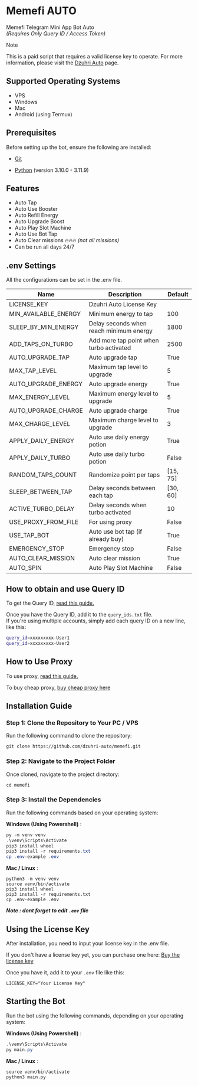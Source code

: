# Memefi AUTO

Memefi Telegram Mini App Bot Auto</br>
*(Requires Only Query ID / Access Token)*

> [!NOTE]
> This is a paid script that requires a valid license key to operate. For more information, please visit the [Dzuhri Auto](https://irhamdz.notion.site/Dzuhri-Auto-10f53e55353080f98fbae250bd7172d1) page.

## Supported Operating Systems

- VPS
- Windows
- Mac
- Android (using Termux)

## Prerequisites

Before setting up the bot, ensure the following are installed:

- [Git](https://git-scm.com/downloads)

- [Python](https://www.python.org/downloads/) (version 3.10.0 - 3.11.9)

## Features

- Auto Tap
- Auto Use Booster
- Auto Refill Energy
- Auto Upgrade Boost
- Auto Play Slot Machine
- Auto Use Bot Tap
- Auto Clear missions 🔥🔥🔥 *(not all missions)*
- Can be run all days 24/7

## .env Settings

All the configurations can be set in the .env file.

| Name                 | Description                             | Default  |
| -------------------- | --------------------------------------- | -------- |
| LICENSE_KEY          | Dzuhri Auto License Key                 |          |
| MIN_AVAILABLE_ENERGY | Minimum energy to tap                   | 100      |
| SLEEP_BY_MIN_ENERGY  | Delay seconds when reach minimum energy | 1800     |
| ADD_TAPS_ON_TURBO    | Add more tap point when turbo activated | 2500     |
| AUTO_UPGRADE_TAP     | Auto upgrade tap                        | True     |
| MAX_TAP_LEVEL        | Maximum tap level to upgrade            | 5        |
| AUTO_UPGRADE_ENERGY  | Auto upgrade energy                     | True     |
| MAX_ENERGY_LEVEL     | Maximum energy level to upgrade         | 5        |
| AUTO_UPGRADE_CHARGE  | Auto upgrade charge                     | True     |
| MAX_CHARGE_LEVEL     | Maximum charge level to upgrade         | 3        |
| APPLY_DAILY_ENERGY   | Auto use daily energy potion            | True     |
| APPLY_DAILY_TURBO    | Auto use daily turbo potion             | False    |
| RANDOM_TAPS_COUNT    | Randomize point per taps                | [15, 75] |
| SLEEP_BETWEEN_TAP    | Delay seconds between each tap          | [30, 60] |
| ACTIVE_TURBO_DELAY   | Delay seconds when turbo activated      | 10       |
| USE_PROXY_FROM_FILE  | For using proxy                         | False    |
| USE_TAP_BOT          | Auto use bot tap (if already buy)       | True     |
| EMERGENCY_STOP       | Emergency stop                          | False    |
| AUTO_CLEAR_MISSION   | Auto clear mission                      | True     |
| AUTO_SPIN            | Auto Play Slot Machine                  | False    |

## How to obtain and use Query ID

To get the Query ID, [read this guide.](https://irhamdz.notion.site/Tutorial-Get-Query-ID-f415621d4a9843d2a7a9ad2cfb9abeb4?pvs=74)

Once you have the Query ID, add it to the `query_ids.txt` file.</br>
If you're using multiple accounts, simply add each query ID on a new line, like this:

```bash
query_id=xxxxxxxxx-User1
query_id=xxxxxxxxx-User2
```

## How to Use Proxy

To use proxy, [read this guide.](https://irhamdz.notion.site/Use-Proxy-11153e553530807aaa14fdfde425723c?pvs=74)

To buy cheap proxy, [buy cheap proxy here](https://proxy-seller.com/?partner=QJGZSHEU86WI9Y)

## Installation Guide

### Step 1: Clone the Repository to Your PC / VPS

Run the following command to clone the repository:

```shell
git clone https://github.com/dzuhri-auto/memefi.git
```

### Step 2: Navigate to the Project Folder

Once cloned, navigate to the project directory:

```shell
cd memefi
```

### Step 3: Install the Dependencies

Run the following commands based on your operating system:

**Windows (Using Powershell)** :

```powershell
py -m venv venv
.\venv\Scripts\Activate
pip3 install wheel
pip3 install -r requirements.txt
cp .env-example .env
```

**Mac / Linux** :

```shell
python3 -m venv venv
source venv/bin/activate
pip3 install wheel
pip3 install -r requirements.txt
cp .env-example .env
```

***Note : dont forget to edit `.env` file***

## Using the License Key

After installation, you need to input your license key in the .env file.

If you don't have a license key yet, you can purchase one here: [Buy the license key](https://irhamdz.notion.site/Dzuhri-Auto-10f53e55353080f98fbae250bd7172d1)

Once you have it, add it to your `.env` file like this:

```note
LICENSE_KEY="Your License Key"
```

## Starting the Bot

Run the bot using the following commands, depending on your operating system:

**Windows (Using Powershell)** :

```powershell
.\venv\Scripts\Activate
py main.py
```

**Mac / Linux** :

```shell
source venv/bin/activate
python3 main.py
```
